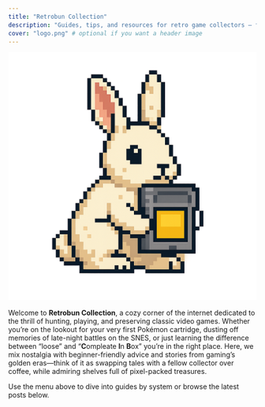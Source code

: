 ```yaml
---
title: "Retrobun Collection"
description: "Guides, tips, and resources for retro game collectors — from spotting fakes to preserving classics."
cover: "logo.png" # optional if you want a header image
---
```

![logo](logo.png )

Welcome to **Retrobun Collection**, 
a cozy corner of the internet dedicated to the thrill of hunting, playing, and preserving classic video games. 
Whether you’re on the lookout for your very first Pokémon cartridge, dusting off memories of late-night battles on the SNES, or just learning the difference between “loose” and “**C**ompleate **I**n **B**ox” you’re in the right place. 
Here, we mix nostalgia with beginner-friendly advice and stories from gaming’s golden eras—think of it as swapping tales with a fellow collector over coffee, while admiring shelves full of pixel-packed treasures.

Use the menu above to dive into guides by system or browse the latest posts below.
